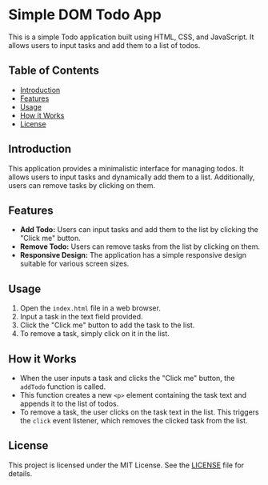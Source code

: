 # Simple DOM Todo App

This is a simple Todo application built using HTML, CSS, and JavaScript. It allows users to input tasks and add them to a list of todos.

## Table of Contents
- [Introduction](#introduction)
- [Features](#features)
- [Usage](#usage)
- [How it Works](#how-it-works)
- [License](#license)

## Introduction
This application provides a minimalistic interface for managing todos. It allows users to input tasks and dynamically add them to a list. Additionally, users can remove tasks by clicking on them.

## Features
- **Add Todo:** Users can input tasks and add them to the list by clicking the "Click me" button.
- **Remove Todo:** Users can remove tasks from the list by clicking on them.
- **Responsive Design:** The application has a simple responsive design suitable for various screen sizes.

## Usage
1. Open the `index.html` file in a web browser.
2. Input a task in the text field provided.
3. Click the "Click me" button to add the task to the list.
4. To remove a task, simply click on it in the list.

## How it Works
- When the user inputs a task and clicks the "Click me" button, the `addTodo` function is called.
- This function creates a new `<p>` element containing the task text and appends it to the list of todos.
- To remove a task, the user clicks on the task text in the list. This triggers the `click` event listener, which removes the clicked task from the list.

## License
This project is licensed under the MIT License. See the [LICENSE](LICENSE) file for details.

